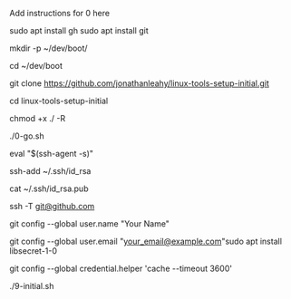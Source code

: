 Add instructions for 0 here

sudo apt install gh
sudo apt install git

mkdir -p ~/dev/boot/

cd ~/dev/boot

git clone https://github.com/jonathanleahy/linux-tools-setup-initial.git

cd linux-tools-setup-initial

chmod +x ./ -R

./0-go.sh

eval "$(ssh-agent -s)"

ssh-add ~/.ssh/id_rsa

cat ~/.ssh/id_rsa.pub

ssh -T git@github.com

git config --global user.name "Your Name"

git config --global user.email "your_email@example.com"sudo apt install libsecret-1-0

git config --global credential.helper 'cache --timeout 3600'

./9-initial.sh

